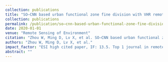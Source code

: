 ```yaml
---
collection: publications
title: "SO–CNN based urban functional zone fine division with VHR remote sensing image"
collection: publications
permalink: /publication/so–cnn-based-urban-functional-zone-fine-division-with-vhr-remote-sensing-image
date: 2020-01-01
venue: "Remote Sensing of Environment"
citation: "Zhou W, Ming D, Lv X, et al. SO–CNN based urban functional zone fine division with VHR remote sensing image. Remote Sensing of Environment, 2020, 236: 111458."
authors: "Zhou W, Ming D, Lv X, et al."
impact_factor: "ESI high cited paper, IF: 13.5. Top 1 journal in remote sensing field"
abstract: ""
---
```

